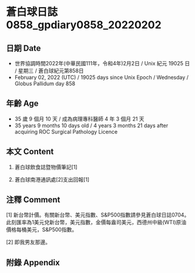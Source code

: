 [_metadata_:encoding]: - "utf-8"
[_metadata_:language]: - "zh-Hant-TW"
[_metadata_:fileformat]: - "markdown"
[_metadata_:MIME_type]: - "text/plain"
[_metadata_:markdown_version]: - "commonmark version 0.30"
[_metadata_:markdown_spec]: - "https://spec.commonmark.org/0.30/"

# 蒼白球日誌0858_gpdiary0858_20220202 #

## 日期 Date ##

* 世界協調時間2022年(中華民國111年，令和4年)2月2日 / Unix 紀元 19025 日 / 星期三 / 蒼白球紀元第858日
* February 02, 2022 (UTC) / 19025 days since Unix Epoch / Wednesday / Globus Pallidum day 858

## 年齡 Age ##

* 35 歲 9 個月 10 天 / 成為病理專科醫師 4 年 3 個月 21 天
* 35 years 9 months 10 days old / 4 years 3 months 21 days after acquiring ROC Surgical Pathology Licence

## 本文 Content ##

1. 蒼白球飲食誌暨物價筆記[1]

    
2. 蒼白球南港通訊處[2]支出回報[1]

    

## 注釋 Comment ##

[1] 新台幣計價。有關新台幣、美元指數、S&P500指數請參見蒼白球日誌0704。此刻匯率為1美元兌新台幣，美元指數，金價每盎司美元，西德州中級(WTI)原油價格每桶美元，S&P500指數。


[2] 即我男友那邊。



## 附錄 Appendix ##

